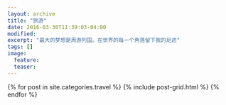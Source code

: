 ```yaml
---
layout: archive
title: "旅游"
date: 2016-03-30T11:39:03-04:00
modified:
excerpt: "最大的梦想是周游列国。在世界的每一个角落留下我的足迹"
tags: []
image:
  feature:
  teaser:
---
```


<div class="tiles">
{% for post in site.categories.travel %}
  {% include post-grid.html %}
{% endfor %}
</div><!-- /.tiles -->